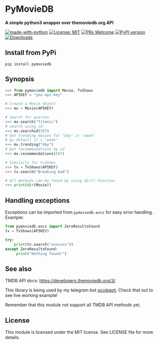 # PyMovieDB
<b>A simple python3 wrapper over themoviedb.org API</b>

[![made-with-python](https://img.shields.io/badge/Made%20with-Python-1f425f.svg)](https://www.python.org/)
[![License: MIT](https://img.shields.io/badge/License-MIT-yellow.svg)](https://opensource.org/licenses/MIT)
[![PRs Welcome](https://img.shields.io/badge/PRs-welcome-brightgreen.svg?style=flat-square)](http://makeapullrequest.com)
[![PyPI version](https://badge.fury.io/py/pymoviedb.svg)](https://badge.fury.io/py/pymoviedb)
[![Downloads](https://pepy.tech/badge/pymoviedb)](https://pepy.tech/project/pymoviedb)


## Install from PyPi
```pip install pymoviedb```

## Synopsis
```python
>>> from pymoviedb import Movie, TvShows
>>> APIKEY = "you-api-key"

# Create a Movie object
>>> mv = Movie(APIKEY)

# search for queries
>>> mv.search("Titanic")
# search using id
>>> mv.searchid(597)
# Get trending movies for "day" or "week"
# by default it's "week"
>>> mv.trending("day")
# Get recommendations by id
>>> mv.recommendations(597)

# Similarly for tvshows
>>> tv = TvShows(APIKEY)
>>> tv.search("Breaking bad")

# All methods can be found by using dir() function
>>> print(dir(Movie))
```


## Handling exceptions
Exceptions can be imported from `pymoviedb.excs` for easy error handling.
Example:

```python
from pymoviedb.excs import ZeroResultsFound
tv = TvShows(APIKEY)

try:
    print(tv.search("xsxsxsx"))
except ZeroResultsFound:
     print("Nothing found!")
```  


## See also
TMDB API docs: https://developers.themoviedb.org/3/

This library is being used by my telegram bot [αcutєвσt](https://t.me/acutebot),
Check that out to see live working example!

Remember that this module not support all TMDB API methods yet.
## License

This module is licensed under the MIT license. See LICENSE file for more details.
